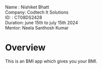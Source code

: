 Name : Nishiket Bhatt </br>
Company: Codtech It Solutions </br>
ID: : CT08DS2428 </br>
Duration: june 15th to july 15th 2024 </br>
Mentor: Neela Santhosh Kumar </br>
<h1>Overview</h1>
This is an BMI app which gives you your BMI.
